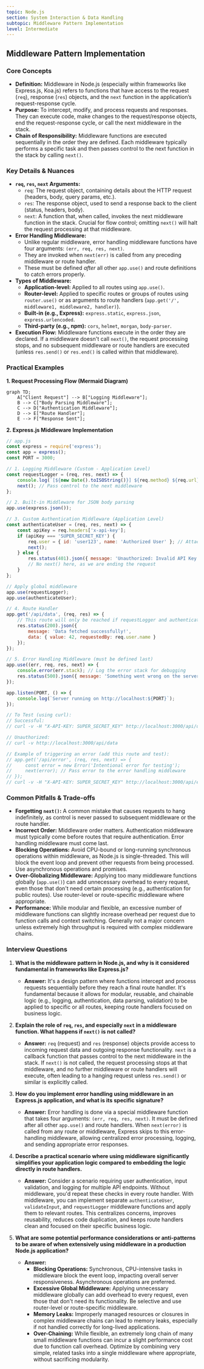 ```yaml
---
topic: Node.js
section: System Interaction & Data Handling
subtopic: Middleware Pattern Implementation
level: Intermediate
---
```


## Middleware Pattern Implementation
### Core Concepts

*   **Definition:** Middleware in Node.js (especially within frameworks like Express.js, Koa.js) refers to functions that have access to the request (`req`), response (`res`) objects, and the `next` function in the application’s request-response cycle.
*   **Purpose:** To intercept, modify, and process requests and responses. They can execute code, make changes to the request/response objects, end the request-response cycle, or call the next middleware in the stack.
*   **Chain of Responsibility:** Middleware functions are executed sequentially in the order they are defined. Each middleware typically performs a specific task and then passes control to the next function in the stack by calling `next()`.

### Key Details & Nuances

*   **`req`, `res`, `next` Arguments:**
    *   `req`: The request object, containing details about the HTTP request (headers, body, query params, etc.).
    *   `res`: The response object, used to send a response back to the client (status, headers, body).
    *   `next`: A function that, when called, invokes the next middleware function in the stack. Crucial for flow control; omitting `next()` will halt the request processing at that middleware.
*   **Error Handling Middleware:**
    *   Unlike regular middleware, error handling middleware functions have four arguments: `(err, req, res, next)`.
    *   They are invoked when `next(err)` is called from any preceding middleware or route handler.
    *   These must be defined *after* all other `app.use()` and route definitions to catch errors properly.
*   **Types of Middleware:**
    *   **Application-level:** Applied to all routes using `app.use()`.
    *   **Router-level:** Applied to specific routes or groups of routes using `router.use()` or as arguments to route handlers (`app.get('/', middleware1, middleware2, handler)`).
    *   **Built-in (e.g., Express):** `express.static`, `express.json`, `express.urlencoded`.
    *   **Third-party (e.g., npm):** `cors`, `helmet`, `morgan`, `body-parser`.
*   **Execution Flow:** Middleware functions execute in the order they are declared. If a middleware doesn't call `next()`, the request processing stops, and no subsequent middleware or route handlers are executed (unless `res.send()` or `res.end()` is called within that middleware).

### Practical Examples

**1. Request Processing Flow (Mermaid Diagram)**

```mermaid
graph TD;
    A["Client Request"] --> B["Logging Middleware"];
    B --> C["Body Parsing Middleware"];
    C --> D["Authentication Middleware"];
    D --> E["Route Handler"];
    E --> F["Response Sent"];
```

**2. Express.js Middleware Implementation**

```javascript
// app.js
const express = require('express');
const app = express();
const PORT = 3000;

// 1. Logging Middleware (Custom - Application Level)
const requestLogger = (req, res, next) => {
    console.log(`[${new Date().toISOString()}] ${req.method} ${req.url}`);
    next(); // Pass control to the next middleware
};

// 2. Built-in Middleware for JSON body parsing
app.use(express.json());

// 3. Custom Authentication Middleware (Application Level)
const authenticateUser = (req, res, next) => {
    const apiKey = req.headers['x-api-key'];
    if (apiKey === 'SUPER_SECRET_KEY') {
        req.user = { id: 'user123', name: 'Authorized User' }; // Attach user info to req
        next();
    } else {
        res.status(401).json({ message: 'Unauthorized: Invalid API Key' });
        // No next() here, as we are ending the request
    }
};

// Apply global middleware
app.use(requestLogger);
app.use(authenticateUser);

// 4. Route Handler
app.get('/api/data', (req, res) => {
    // This route will only be reached if requestLogger and authenticateUser call next()
    res.status(200).json({
        message: 'Data fetched successfully!',
        data: { value: 42, requestedBy: req.user.name }
    });
});

// 5. Error Handling Middleware (must be defined last)
app.use((err, req, res, next) => {
    console.error(err.stack); // Log the error stack for debugging
    res.status(500).json({ message: 'Something went wrong on the server.' });
});

app.listen(PORT, () => {
    console.log(`Server running on http://localhost:${PORT}`);
});

// To Test (using curl):
// Successful:
// curl -v -H "X-API-KEY: SUPER_SECRET_KEY" http://localhost:3000/api/data

// Unauthorized:
// curl -v http://localhost:3000/api/data

// Example of triggering an error (add this route and test):
// app.get('/api/error', (req, res, next) => {
//     const error = new Error('Intentional error for testing');
//     next(error); // Pass error to the error handling middleware
// });
// curl -v -H "X-API-KEY: SUPER_SECRET_KEY" http://localhost:3000/api/error
```

### Common Pitfalls & Trade-offs

*   **Forgetting `next()`:** A common mistake that causes requests to hang indefinitely, as control is never passed to subsequent middleware or the route handler.
*   **Incorrect Order:** Middleware order matters. Authentication middleware must typically come before routes that require authentication. Error handling middleware must come last.
*   **Blocking Operations:** Avoid CPU-bound or long-running synchronous operations within middleware, as Node.js is single-threaded. This will block the event loop and prevent other requests from being processed. Use asynchronous operations and promises.
*   **Over-Globalizing Middleware:** Applying too many middleware functions globally (`app.use()`) can add unnecessary overhead to every request, even those that don't need certain processing (e.g., authentication for public routes). Use router-level or route-specific middleware where appropriate.
*   **Performance:** While modular and flexible, an excessive number of middleware functions can slightly increase overhead per request due to function calls and context switching. Generally not a major concern unless extremely high throughput is required with complex middleware chains.

### Interview Questions

1.  **What is the middleware pattern in Node.js, and why is it considered fundamental in frameworks like Express.js?**
    *   **Answer:** It's a design pattern where functions intercept and process requests sequentially before they reach a final route handler. It's fundamental because it allows for modular, reusable, and chainable logic (e.g., logging, authentication, data parsing, validation) to be applied to specific or all routes, keeping route handlers focused on business logic.

2.  **Explain the role of `req`, `res`, and especially `next` in a middleware function. What happens if `next()` is not called?**
    *   **Answer:** `req` (request) and `res` (response) objects provide access to incoming request data and outgoing response functionality. `next` is a callback function that passes control to the next middleware in the stack. If `next()` is not called, the request processing stops at that middleware, and no further middleware or route handlers will execute, often leading to a hanging request unless `res.send()` or similar is explicitly called.

3.  **How do you implement error handling using middleware in an Express.js application, and what is its specific signature?**
    *   **Answer:** Error handling is done via a special middleware function that takes four arguments: `(err, req, res, next)`. It must be defined after all other `app.use()` and route handlers. When `next(error)` is called from any route or middleware, Express skips to this error-handling middleware, allowing centralized error processing, logging, and sending appropriate error responses.

4.  **Describe a practical scenario where using middleware significantly simplifies your application logic compared to embedding the logic directly in route handlers.**
    *   **Answer:** Consider a scenario requiring user authentication, input validation, and logging for multiple API endpoints. Without middleware, you'd repeat these checks in every route handler. With middleware, you can implement separate `authenticateUser`, `validateInput`, and `requestLogger` middleware functions and apply them to relevant routes. This centralizes concerns, improves reusability, reduces code duplication, and keeps route handlers clean and focused on their specific business logic.

5.  **What are some potential performance considerations or anti-patterns to be aware of when extensively using middleware in a production Node.js application?**
    *   **Answer:**
        *   **Blocking Operations:** Synchronous, CPU-intensive tasks in middleware block the event loop, impacting overall server responsiveness. Asynchronous operations are preferred.
        *   **Excessive Global Middleware:** Applying unnecessary middleware globally can add overhead to every request, even those that don't need its functionality. Be selective and use router-level or route-specific middleware.
        *   **Memory Leaks:** Improperly managed resources or closures in complex middleware chains can lead to memory leaks, especially if not handled correctly for long-lived applications.
        *   **Over-Chaining:** While flexible, an extremely long chain of many small middleware functions can incur a slight performance cost due to function call overhead. Optimize by combining very simple, related tasks into a single middleware where appropriate, without sacrificing modularity.